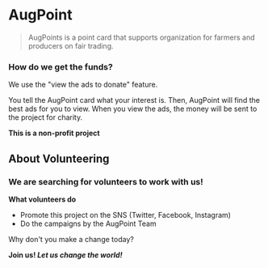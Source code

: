 # AugPoint
>AugPoints is a point card that supports organization for farmers and producers on fair trading.

### How do we get the funds?

We use the "view the ads to donate" feature.

You tell the AugPoint card what your interest is. Then, AugPoint will find the best ads for you to view. When you view the ads, the money will be sent 
to the project for charity.

**This is a non-profit project**

## About Volunteering
### We are searching for volunteers to work with us!
**What volunteers do**
* Promote this project on the SNS (Twitter, Facebook, Instagram)
* Do the campaigns by the AugPoint Team

Why don't you make a change today?

**Join us! _Let us change the world!_**
